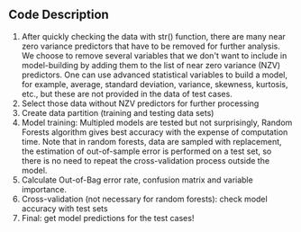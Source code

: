 ## Code Description 

1. After quickly checking the data with str() function, there are many near zero variance predictors that have to be removed for further analysis. We choose to remove several variables that we don't want to include in model-building by adding them to the list of near zero variance (NZV) predictors. One can use advanced statistical variables to build a model, for example, average, standard deviation, variance, skewness, kurtosis, etc., but these are not provided in the data of test cases.
2. Select those data without NZV predictors for further processing
3. Create data partition (training and testing data sets)
4. Model training: Multipled models are tested but not surprisingly, Random Forests algorithm gives best accuracy with the expense of computation time.
Note that in random forests, data are sampled with replacement, 
the estimation of out-of-sample error is performed on a test set, 
so there is no need to repeat the cross-validation process outside the model.
5. Calculate Out-of-Bag error rate, confusion matrix and variable importance.
6. Cross-validation (not necessary for random forests): check model accuracy with test sets
7. Final: get model predictions for the test cases!

